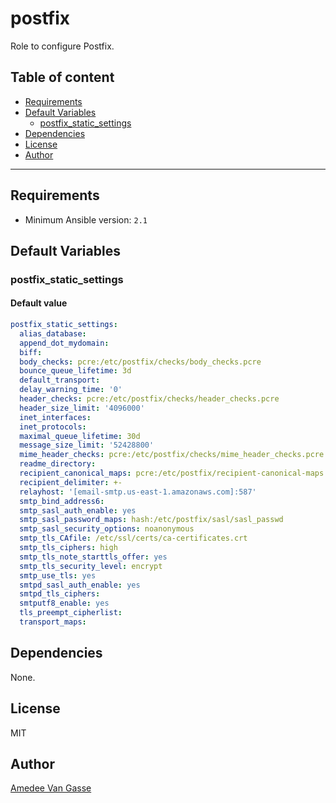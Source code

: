 # postfix

Role to configure Postfix.

## Table of content

- [Requirements](#requirements)
- [Default Variables](#default-variables)
  - [postfix_static_settings](#postfix_static_settings)
- [Dependencies](#dependencies)
- [License](#license)
- [Author](#author)

---

## Requirements

- Minimum Ansible version: `2.1`

## Default Variables

### postfix_static_settings

#### Default value

```YAML
postfix_static_settings:
  alias_database:
  append_dot_mydomain:
  biff:
  body_checks: pcre:/etc/postfix/checks/body_checks.pcre
  bounce_queue_lifetime: 3d
  default_transport:
  delay_warning_time: '0'
  header_checks: pcre:/etc/postfix/checks/header_checks.pcre
  header_size_limit: '4096000'
  inet_interfaces:
  inet_protocols:
  maximal_queue_lifetime: 30d
  message_size_limit: '52428800'
  mime_header_checks: pcre:/etc/postfix/checks/mime_header_checks.pcre
  readme_directory:
  recipient_canonical_maps: pcre:/etc/postfix/recipient-canonical-maps.pcre
  recipient_delimiter: +-
  relayhost: '[email-smtp.us-east-1.amazonaws.com]:587'
  smtp_bind_address6:
  smtp_sasl_auth_enable: yes
  smtp_sasl_password_maps: hash:/etc/postfix/sasl/sasl_passwd
  smtp_sasl_security_options: noanonymous
  smtp_tls_CAfile: /etc/ssl/certs/ca-certificates.crt
  smtp_tls_ciphers: high
  smtp_tls_note_starttls_offer: yes
  smtp_tls_security_level: encrypt
  smtp_use_tls: yes
  smtpd_sasl_auth_enable: yes
  smtpd_tls_ciphers:
  smtputf8_enable: yes
  tls_preempt_cipherlist:
  transport_maps:
```

## Dependencies

None.

## License

MIT

## Author

[Amedee Van Gasse](https://amedee.be)
